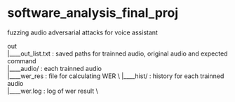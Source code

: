 # software_analysis_final_proj
fuzzing audio adversarial attacks for voice assistant


out \
|____out_list.txt : saved paths for trainned audio, original audio and expected command \
|____audio/       : each trainned audio \
|____wer_res      : file for calculating WER \ 
|____hist/        : history for each trainned audio \
|____wer.log      : log of wer result \
